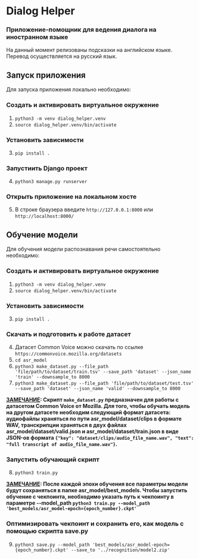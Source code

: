 # Dialog Helper

### Приложение-помощник для ведения диалога на иностранном языке

На данный момент релизованы подсказки на английском языке. Перевод осуществляется на русский язык.

## Запуск приложения

Для запуска приложения локально необходимо:

### Создать и активировать виртуальное окружение

1. `python3 -m venv dialog_helper.venv`
2. `source dialog_helper.venv/bin/activate`

### Установить зависимости

3. `pip install .`

### Запустиить Django проект

4. `python3 manage.py runserver`

### Открыть приложение на локальном хосте

5. В строке браузера введите `http://127.0.0.1:8000` или `http://localhost:8000/`

## Обучение модели

Для обучения модели распознавания речи самостоятельно необходимо:

### Создать и активировать виртуальное окружение

1. `python3 -m venv dialog_helper.venv`
2. `source dialog_helper.venv/bin/activate`

### Установить зависимости

3. `pip install .`

### Скачать и подготовить к работе датасет

4. Датасет Common Voice можно скачать по ссылке `https://commonvoice.mozilla.org/datasets`
5. `cd asr_model`
6. `python3 make_dataset.py --file_path 'file/path/to/dataset/train.tsv' --save_path 'dataset' --json_name 'train' --downsample_to 8000`
7. `python3 make_dataset.py --file_path 'file/path/to/dataset/test.tsv' --save_path 'dataset' --json_name 'valid' --downsample_to 8000`

**<u>ЗАМЕЧАНИЕ</u>: Скрипт `make_dataset.py` предназначен для работы с датасетом Common Voice от Mozilla. Для того,
чтобы обучать модель на другом датасете необходим следующий формат датасета: аудиофайлы храняться по пути
asr_model/dataset/clips в формате WAV, транскрипции храняться в двух файлах asr_model/dataset/valid.json и
asr_model/dataset/train.json в виде JSON-ов
формата `{"key": "dataset/clips/audio_file_name.wav", "text": "full transcript of audio_file_name.wav"}`.**

### Запустить обучающий скрипт

8. `python3 train.py`

**<u>ЗАМЕЧАНИЕ</u>: После каждой эпохи обучения все параметры модели будут сохраняться в папке asr_model/best_models.
Чтобы запустить обучение с чекпоинта, необходимо указать путь к чекпоинту в параметре
--model_path `python3 train.py --model_path 'best_models/asr_model-epoch={epoch_number}.ckpt'`**

### Оптимизировать чекпоинт и сохранить его, как модель с помощью скрипта save.py

9. `python3 save.py --model_path 'best_models/asr_model-epoch={epoch_number}.ckpt' --save_to '../recognition/model2.zip'`